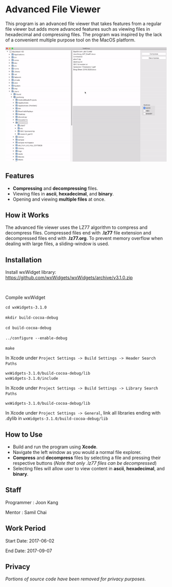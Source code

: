 # Advanced File Viewer

This program is an advanced file viewer that takes features from a regular file viewer but adds more advanced features such as viewing files in hexadecimal and compressing files. The program was inspired by the lack of a convenient multiple purpose tool on the MacOS platform. 

<p align="left">
  <img src="./assets/intro.gif" alt="Size Limit CLI" width="600">
</p>

Features
--------

- **Compressing** and **decompressing** files.
- Viewing files in **ascii**, **hexadecimal**, and **binary**.
- Opening and viewing **multiple files** at once.


How it Works
------------

The advanced file viewer uses the LZ77 algorithm to compress and decompress
files. Compressed files end with **.lz77** file extension and decompressed files
end with **.lz77.org**. To prevent memory overflow when dealing with large files,
a sliding-window is used.


Installation
------------

Install wxWidget library: https://github.com/wxWidgets/wxWidgets/archive/v3.1.0.zip

<br>

Compile wxWidget

```Shell
cd wxWidgets-3.1.0

mkdir build-cocoa-debug

cd build-cocoa-debug

../configure --enable-debug

make
```

In Xcode under `Project Settings -> Build Settings -> Header Search Paths`

	wxWidgets-3.1.0/build-cocoa-debug/lib
	wxWidgets-3.1.0/include
	
In Xcode under `Project Settings -> Build Settings -> Library Search Paths`

	wxWidgets-3.1.0/build-cocoa-debug/lib
	
In Xcode under `Project Settings -> General`, link all libraries ending with .dylib in `wxWidgets-3.1.0/build-cocoa-debug/lib`

How to Use
----------

- Build and run the program using **Xcode**.
- Navigate the left window as you would a normal file explorer.
- **Compress** and **decompress** files by selecting a file and pressing their respective buttons (*Note that only .lz77 files can be decompressed*)
- Selecting files will allow user to view content in **ascii**, **hexadecimal**, and **binary**.


Staff
-----

Programmer : Joon Kang


Mentor : Samil Chai


Work Period
-----------

Start Date: 2017-06-02


End Date: 2017-09-07


Privacy
-------

*Portions of source code have been removed for privacy purposes.*
